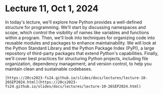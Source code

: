# Lecture 11, Oct 1, 2024


In today's lecture, we'll explore how Python provides a well-defined structure for programming. We'll start by discussing namespaces and scope, which control the visibility of names like variables and functions within a program. Then, we'll look into techniques for organizing code into reusable modules and packages to enhance maintainability. We will look at the Python Standard Library and the Python Package Index (PyPI), a large repository of third-party packages that extend Python's capabilities. Finally, we'll cover best practices for structuring Python projects, including file organization, dependency management, and version control, to help you maintain clean and sustainable codebases.


```{admonition} Lecture Slides
[https://20cs2023-fs24.github.io/slides/docs/lectures/lecture-10-26SEP2024.html](https://20cs2023-fs24.github.io/slides/docs/lectures/lecture-10-26SEP2024.html)
```
